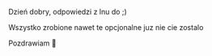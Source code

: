 Dzień dobry,
odpowiedzi z lnu do ;)

Wszystko zrobione nawet te opcjonalne juz nie cie zostalo

Pozdrawiam 🤗
